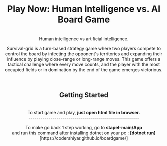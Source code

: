 

<div align="center">
  <h1 align="center">Play Now: Human Intelligence vs. AI Board Game</h1>
   <p> 
   <br>
    Human intelligence vs artificial intelligence.
   
  <p> Survival-grid is a turn-based strategy game where two players compete to control the board by infecting the opponent's territories and expanding their influence by playing close-range or long-range moves. This game offers a tactical challenge where every move counts, and the player with the most occupied fields or in domination by the end of the game emerges victorious. </p>
    <br>
  </p>
  <h2 align="center"> Getting Started</h2>

<br>
To start game and play, <b>just open html file in browser.</b>
<br>
-------------------------------------------------------
<p>
To make go back 1 step working, go to <b>stapel-main/App</b>
<br>
and run this command after installing dotnet on your pc : <b> [dotnet run] </b>
<br>
[https://codershiyar.github.io/boardgame/]

<div>  
